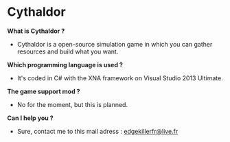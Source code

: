 Cythaldor
=========

**What is Cythaldor ?**

- Cythaldor is a open-source simulation game in which you can gather resources and build what you want.

**Which programming language is used ?**

- It's coded in C# with the XNA framework on Visual Studio 2013 Ultimate.

**The game support mod ?**

- No for the moment, but this is planned.

**Can I help you ?**

- Sure, contact me to this mail adress : edgekillerfr@live.fr